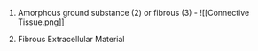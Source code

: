1. Amorphous ground substance (2) or fibrous (3)
		- ![[Connective Tissue.png]]

1. Fibrous Extracellular Material